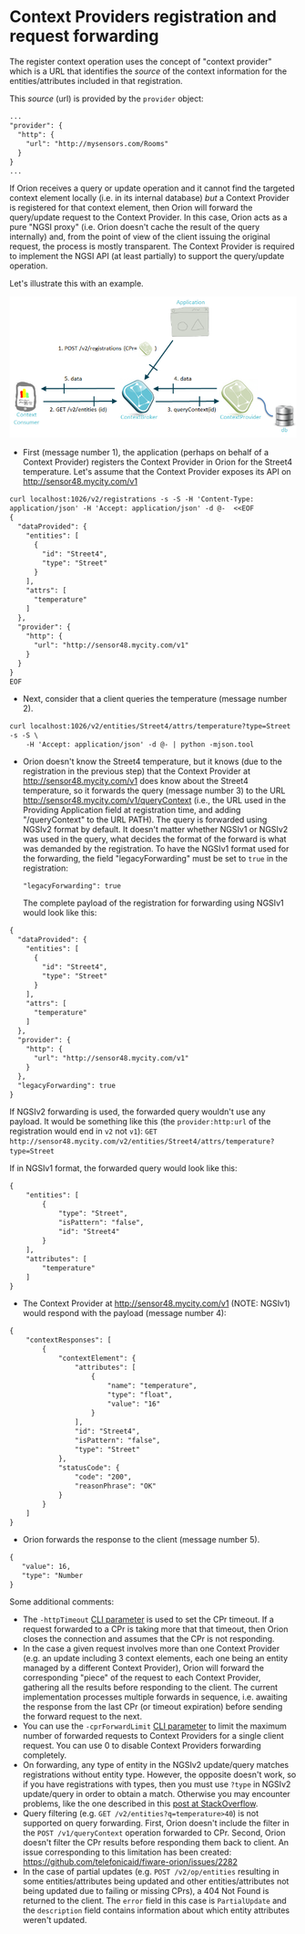 # Context Providers registration and request forwarding

The register context operation uses the
concept of "context provider" which is a URL that identifies the
_source_ of the context information for the entities/attributes included
in that registration.

This _source_ (url) is provided by the `provider` object:

```
...
"provider": {
  "http": {
    "url": "http://mysensors.com/Rooms"
  }
}
...
```
  
If Orion receives a query or update operation and it cannot find the targeted context
element locally (i.e. in its internal database) *but* a Context Provider
is registered for that context element, then Orion will forward the
query/update request to the Context Provider. In this case, Orion acts
as a pure "NGSI proxy" (i.e. Orion doesn't cache the result of the query
internally) and, from the point of view of the client issuing the
original request, the process is mostly transparent. The Context
Provider is required to implement the NGSI API (at least partially) to
support the query/update operation.

Let's illustrate this with an example.

![](QueryContextWithContextProvider.png "QueryContextWithContextProvider.png")


* First (message number 1), the application (perhaps on behalf of a
  Context Provider) registers the Context Provider in Orion for the
  Street4 temperature. Let's assume that the Context Provider exposes
  its API on <http://sensor48.mycity.com/v1>
      
```
curl localhost:1026/v2/registrations -s -S -H 'Content-Type: application/json' -H 'Accept: application/json' -d @-  <<EOF
{
  "dataProvided": {
    "entities": [
      {
        "id": "Street4",
        "type": "Street"
      }
    ],
    "attrs": [
      "temperature"
    ]
  },
  "provider": {
    "http": {
      "url": "http://sensor48.mycity.com/v1"
    }
  }
}
EOF
```
      
      
* Next, consider that a client queries the temperature  (message number 2).

      
```
curl localhost:1026/v2/entities/Street4/attrs/temperature?type=Street -s -S \
    -H 'Accept: application/json' -d @- | python -mjson.tool
``` 

* Orion doesn't know the Street4 temperature, but it knows (due to
  the registration in the previous step) that the Context Provider at
  <http://sensor48.mycity.com/v1> does know about the Street4 temperature, so it forwards the query
  (message number 3) to the URL
  <http://sensor48.mycity.com/v1/queryContext> (i.e., the URL used in
  the Providing Application field at registration time, and adding
  "/queryContext" to the URL PATH).
  The query is forwarded using NGSIv2 format by default.
  It doesn't matter whether NGSIv1 or NGSIv2 was used in the query, what decides the format of the
  forward is what was demanded by the registration.
  To have the NGSIv1 format used for the forwarding, the field "legacyForwarding" must be set to `true` in the registration:
  ```
  "legacyForwarding": true
  ```

  The complete payload of the registration for forwarding using NGSIv1 would look like this:
```
{
  "dataProvided": {
    "entities": [
      {
        "id": "Street4",
        "type": "Street"
      }
    ],
    "attrs": [
      "temperature"
    ]
  },
  "provider": {
    "http": {
      "url": "http://sensor48.mycity.com/v1"
    }
  },
  "legacyForwarding": true
}
```

If NGSIv2 forwarding is used, the forwarded query wouldn't use any payload.
It would be something like this (the `provider:http:url` of the registration would end in `v2` not `v1`):
`GET http://sensor48.mycity.com/v2/entities/Street4/attrs/temperature?type=Street`

If in NGSIv1 format, the forwarded query would look like this:
``` 
{
    "entities": [
        {
            "type": "Street",
            "isPattern": "false",
            "id": "Street4"
        }
    ],
    "attributes": [
        "temperature"
    ]
}
``` 

* The Context Provider at <http://sensor48.mycity.com/v1> (NOTE: NGSIv1) would respond
  with the payload (message number 4):

``` 
{
    "contextResponses": [
        {
            "contextElement": {
                "attributes": [
                    {
                        "name": "temperature",
                        "type": "float",
                        "value": "16"
                    }
                ],
                "id": "Street4",
                "isPattern": "false",
                "type": "Street"
            },
            "statusCode": {
                "code": "200",
                "reasonPhrase": "OK"
            }
        }
    ]
}
``` 

* Orion forwards the response to the client (message number 5).

``` 
{
   "value": 16,
   "type": "Number
}
```

Some additional comments:

-   The `-httpTimeout` [CLI parameter](admin/cli.md)
    is used to set the CPr timeout. If a request forwarded to a CPr is
    taking more that that timeout, then Orion closes the connection and
    assumes that the CPr is not responding.
-   In the case a given request involves more than one Context Provider (e.g. an
    update including 3 context elements, each one being an entity
    managed by a different Context Provider), Orion will forward the
    corresponding "piece" of the request to each Context Provider,
    gathering all the results before responding to the client. The current
    implementation processes multiple forwards in sequence, i.e. awaiting
    the response from the last CPr (or timeout expiration) before sending
    the forward request to the next.
-   You can use the `-cprForwardLimit` [CLI parameter](admin/cli.md) to limit
    the maximum number of forwarded requests to Context Providers for a single client request.
    You can use 0 to disable Context Providers forwarding completely.
-   On forwarding, any type of entity in the NGSIv2 update/query matches registrations without entity type. However, the
    opposite doesn't work, so if you have registrations with types, then you must use `?type` in NGSIv2  update/query in
    order to obtain a match. Otherwise you may encounter problems, like the one described in this
    [post at StackOverflow](https://stackoverflow.com/questions/48163972/orion-cb-doesnt-update-lazy-attributes-on-iot-agent).
-   Query filtering (e.g. `GET /v2/entities?q=temperature>40`) is not supported on query forwarding. First, Orion
    doesn't include the filter in the `POST /v1/queryContext` operation forwarded to CPr. Second, Orion doesn't filter
    the CPr results before responding them back to client. An issue corresponding to this limitation has been created:
    https://github.com/telefonicaid/fiware-orion/issues/2282
-   In the case of partial updates (e.g. `POST /v2/op/entities` resulting in some entities/attributes being updated and
    other entities/attributes not being updated due to failing or missing CPrs), a 404 Not Found is returned to the client.
    The `error` field in this case is `PartialUpdate` and the `description` field contains information about which entity
    attributes weren't updated.
